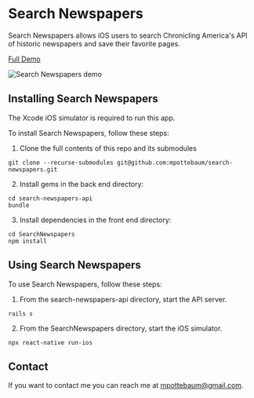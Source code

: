 # Search Newspapers

Search Newspapers allows iOS users to search Chronicling America's API of historic newspapers and save their favorite pages.

[Full Demo](https://www.youtube.com/watch?v=SFXISEKAEYI)

![Search Newspapers demo](https://j.gifs.com/WLy7JW.gif)

## Installing Search Newspapers

The Xcode iOS simulator is required to run this app.

To install Search Newspapers, follow these steps:

1. Clone the full contents of this repo and its submodules

```
git clone --recurse-submodules git@github.com:mpottebaum/search-newspapers.git
```

2. Install gems in the back end directory:

```
cd search-newspapers-api
bundle
```

3. Install dependencies in the front end directory:

```
cd SearchNewspapers
npm install
```

## Using Search Newspapers

To use Search Newspapers, follow these steps:

1. From the search-newspapers-api directory, start the API server.

```
rails s
```

2. From the SearchNewspapers directory, start the iOS simulator.

```
npx react-native run-ios
```

## Contact

If you want to contact me you can reach me at mpottebaum@gmail.com.